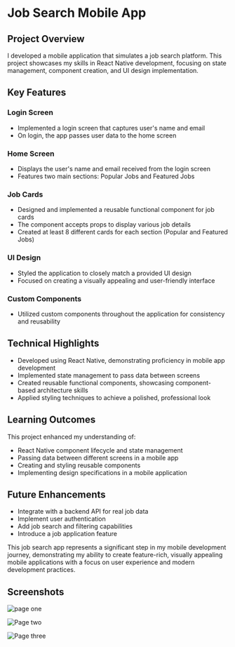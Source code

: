 # Job Search Mobile App

## Project Overview
I developed a mobile application that simulates a job search platform. This project showcases my skills in React Native development, focusing on state management, component creation, and UI design implementation.

## Key Features

### Login Screen
- Implemented a login screen that captures user's name and email
- On login, the app passes user data to the home screen

### Home Screen
- Displays the user's name and email received from the login screen
- Features two main sections: Popular Jobs and Featured Jobs

### Job Cards
- Designed and implemented a reusable functional component for job cards
- The component accepts props to display various job details
- Created at least 8 different cards for each section (Popular and Featured Jobs)

### UI Design
- Styled the application to closely match a provided UI design
- Focused on creating a visually appealing and user-friendly interface

### Custom Components
- Utilized custom components throughout the application for consistency and reusability

## Technical Highlights
- Developed using React Native, demonstrating proficiency in mobile app development
- Implemented state management to pass data between screens
- Created reusable functional components, showcasing component-based architecture skills
- Applied styling techniques to achieve a polished, professional look

## Learning Outcomes
This project enhanced my understanding of:
- React Native component lifecycle and state management
- Passing data between different screens in a mobile app
- Creating and styling reusable components
- Implementing design specifications in a mobile application

## Future Enhancements
- Integrate with a backend API for real job data
- Implement user authentication
- Add job search and filtering capabilities
- Introduce a job application feature

This job search app represents a significant step in my mobile development journey, demonstrating my ability to create feature-rich, visually appealing mobile applications with a focus on user experience and modern development practices.

## Screenshots

![page one](https://github.com/aduuuna/rn-assignment-4-11341365/blob/main/NewApp/Screenshots/WhatsApp%20Image%202024-06-19%20at%2000.46.24_1df4843c.jpg)


![Page two](https://github.com/aduuuna/rn-assignment-4-11341365/blob/main/NewApp/Screenshots/WhatsApp%20Image%202024-06-19%20at%2000.46.25_6bcd2c6f.jpg)


![Page three](https://github.com/aduuuna/rn-assignment-4-11341365/blob/main/NewApp/Screenshots/WhatsApp%20Image%202024-06-19%20at%2000.46.25_96574e50.jpg)

